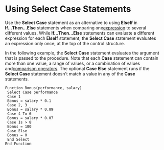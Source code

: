 
# Using Select Case Statements

Use the  **Select Case** statement as an alternative to using **ElseIf** in **If...Then...Else** statements when comparing one[expression](b8bdf64f-5920-1ae9-16d0-b26d09524a30.md) to several different values. While **If...Then...Else** statements can evaluate a different expression for each **ElseIf** statement, the **Select Case** statement evaluates an expression only once, at the top of the control structure.

In the following example, the  **Select Case** statement evaluates the argument that is passed to the procedure. Note that each **Case** statement can contain more than one value, a range of values, or a combination of values and[comparison operators](b8bdf64f-5920-1ae9-16d0-b26d09524a30.md). The optional  **Case Else** statement runs if the **Select Case** statement doesn't match a value in any of the **Case** statements.



```
Function Bonus(performance, salary) 
 Select Case performance 
 Case 1 
 Bonus = salary * 0.1 
 Case 2, 3 
 Bonus = salary * 0.09 
 Case 4 To 6 
 Bonus = salary * 0.07 
 Case Is > 8 
 Bonus = 100 
 Case Else 
 Bonus = 0 
 End Select 
End Function 

```

